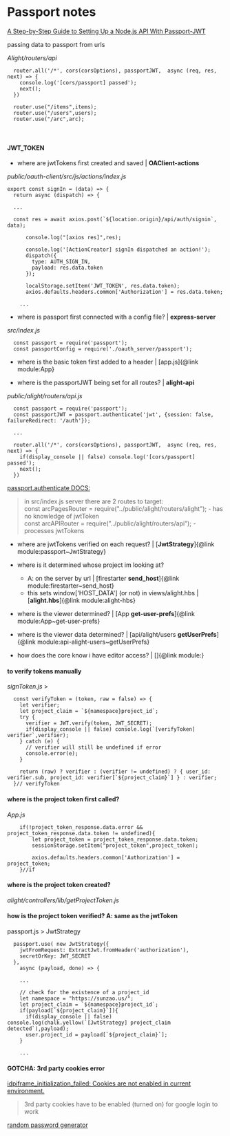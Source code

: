 # Passport notes

[A Step-by-Step Guide to Setting Up a Node.js API With Passport-JWT](https://medium.com/better-programming/perfect-structure-to-authenticate-authorize-api-with-node-js-and-passport-jwt-d529b1a618ba)   

passing data to passport from urls

_Alight/routers/api_

```
  router.all('/*', cors(corsOptions), passportJWT,  async (req, res, next) => {
    console.log('[cors/passport] passed');
    next();
  })

  router.use("/items",items);
  router.use("/users",users);
  router.use("/arc",arc);
```
<br/>

#### JWT_TOKEN   

  - where are jwtTokens first created and saved | **OAClient-actions**

_public/oauth-client/src/js/actions/index.js_

  <!-- [**OAClient-actions**]{@link module:OAClient-actions-oauthGoogle} -->

```
export const signIn = (data) => {
  return async (dispatch) => {

  ...

  const res = await axios.post(`${location.origin}/api/auth/signin`, data);

      console.log("[axios res]",res);

      console.log('[ActionCreator] signIn dispatched an action!');
      dispatch({
        type: AUTH_SIGN_IN,
        payload: res.data.token
      });

      localStorage.setItem('JWT_TOKEN', res.data.token);
      axios.defaults.headers.common['Authorization'] = res.data.token;

    ...
```

  - where is passport first connected with a config file? | **express-server**   
  <!-- [**express-server**]{@link module:express-server} -->

  _src/index.js_   

```
  const passport = require('passport');
  const passportConfig = require('./oauth_server/passport');
```

  - where is the basic token first added to a header | [app.js]{@link module:App}


  - where is the passportJWT being set for all routes? | **alight-api**
  <!-- [**alight-api**]{@link module:alight-api}    -->

  _public/alight/routers/api.js_

```
  const passport = require('passport');
  const passportJWT = passport.authenticate('jwt', {session: false, failureRedirect: '/auth'});

  ...

  router.all('/*', cors(corsOptions), passportJWT,  async (req, res, next) => {
    if(display_console || false) console.log('[cors/passport] passed');
    next();
  })
```
[passport.authenticate DOCS:](http://www.passportjs.org/docs/authenticate/)

> in src/index.js server there are 2 routes to target:   
> const arcPagesRouter = require("../public/alight/routers/alight"); - has no knowledge of jwtToken   
> const arcAPIRouter = require("../public/alight/routers/api"); - processes jwtTokens

  - where are jwtTokens verified on each request? | [**JwtStrategy**]{@link module:passport~JwtStrategy}
  - where is it determined whose project im looking at?
    - A: on the server by url | [firestarter **send_host**]{@link module:firestarter~send_host}
    - this sets window['HOST_DATA'] (or not) in views/alight.hbs | [**alight.hbs**]{@link module:alight-hbs}

  - where is the viewer determined? | [App **get-user-prefs**]{@link module:App~get-user-prefs}
  - where is the viewer data determined? | [api/alight/users **getUserPrefs**]{@link module:api-alight-users~getUserPrefs}
  - how does the core know i have editor access? | []{@link module:}

#### to verify tokens manually   

_signToken.js_ >   

```
  const verifyToken = (token, raw = false) => {
    let verifier;
    let project_claim = `${namespace}project_id`;
    try {
      verifier = JWT.verify(token, JWT_SECRET);
      if(display_console || false) console.log(`[verifyToken] verifier`,verifier);
    } catch (e) {
      // verifier will still be undefined if error
      console.error(e);
    }

    return (raw) ? verifier : (verifier != undefined) ? { user_id: verifier.sub, project_id: verifier[`${project_claim}`] } : verifier;
  }// verifyToken
```

#### where is the project token first called?

_App.js_

```
	if(!project_token_response.data.error && project_token_response.data.token != undefined){
		let project_token = project_token_response.data.token;
		sessionStorage.setItem("project_token",project_token);

		axios.defaults.headers.common['Authorization'] = project_token;
	}//if
```

#### where is the project token created?   

_alight/controllers/lib/getProjectToken.js_

#### how is the project token verified? A: same as the jwtToken   

passport.js > JwtStrategy   

```
  passport.use( new JwtStrategy({
    jwtFromRequest: ExtractJwt.fromHeader('authorization'),
    secretOrKey: JWT_SECRET
  },
    async (payload, done) => {

    ...

    // check for the existence of a project_id
    let namespace = "https://sunzao.us/";
    let project_claim = `${namespace}project_id`;
    if(payload[`${project_claim}`]){
      if(display_console || false) console.log(chalk.yellow(`[JwtStrategy] project_claim detected`),payload);
      user.project_id = payload[`${project_claim}`];
    }

    ...
```
#### GOTCHA: 3rd party cookies error
[idpiframe_initialization_failed: Cookies are not enabled in current environment.](https://github.com/googleworkspace/browser-samples/issues/68)   
> 3rd party cookies have to be enabled (turned on) for google login to work

[random password generator](https://www.grc.com/passwords.htm)   
